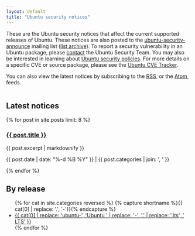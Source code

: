 ```yaml
---
layout: default
title: "Ubuntu security notices"
---
```


<section class="p-strip is-deep u-image-position">
  <div class="row">
    <div class="col-8">
      <p>These are the Ubuntu security notices that affect the current supported releases of Ubuntu. These notices are also posted to the <a href="https://lists.ubuntu.com/mailman/listinfo/ubuntu-security-announce">ubuntu-security-announce</a> mailing list (<a href="https://lists.ubuntu.com/archives/ubuntu-security-announce/">list archive</a>). To report a security vulnerability in an Ubuntu package, please <a href="https://wiki.ubuntu.com/SecurityTeam/FAQ#Contact">contact</a> the Ubuntu Security Team. You may also be interested in learning about <a href="https://wiki.ubuntu.com/SecurityTeam/Policies">Ubuntu security policies</a>. For more details on a specific CVE or source package, please see the <a href="http://people.canonical.com/~ubuntu-security/cve/">Ubuntu CVE Tracker</a>.</p>
      <p>You can also view the latest notices by subscribing to the <a href="/usn/rss.xml">RSS <img src="https://assets.ubuntu.com/v1/f727d471-feed.png" alt=""></a> or the <a href="/usn/atom.xml">Atom <img src="https://assets.ubuntu.com/v1/f727d471-feed.png" alt=""></a> feeds.</p>
    </div>
    <div class="col-4">
      <img class="u-image-position--top u-hidden--small" src="{{ site.assets_path }}99d49a7d-padlock-chain.png" alt="" style="top: -10%; z-index: -1;" />
    </div>
  </div>
</section>

<section class="p-strip--light">
  <div class="row">
    <div class="col-8">
      <h2>Latest notices</h2>
      <!-- eight main stories -->
      {% for post in site.posts limit: 8 %}
      <h3 class="p-heading--four"><a href="{{ post.url | prepend: site.baseurl }}">{{ post.title }}</a></h3>
      {{ post.excerpt | markdownify }}
      <p>{{ post.date | date: "%-d %B %Y" }} | {{ post.categories | join: ', ' }}</p>
      {% endfor %}
      <!-- /end eight main stories -->
    </div>
    <div class="col-4 prefix-1">
      <h2 class="p-heading--three">By release</h2>
      <ul class="p-list">
        {% for cat in site.categories reversed %}
        {% capture shortname %}{{ cat[0] | replace: '.', '-'}}{% endcapture %}
        <li class="p-list__item is-ticked"><a href='/archives/{{ shortname }}'>{{ cat[0] | replace: 'ubuntu-', 'Ubuntu ' | replace: '-', '.' | replace: '.lts', ' LTS' }}</a></li>
        {% endfor %}
      </ul>
    </div>
  </div>
</section>
